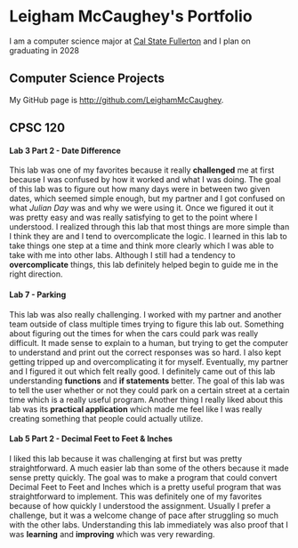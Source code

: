 # Leigham McCaughey's Portfolio

I am a computer science major at [Cal State Fullerton](http://www.fullerton.edu/) and I plan on graduating in 2028

## Computer Science Projects

My GitHub page is http://github.com/LeighamMcCaughey.

## CPSC 120

#### **Lab 3 Part 2 - Date Difference**

 This lab was one of my favorites because it really **challenged** me at first because I was confused by how it worked and what I was doing. The goal of this lab was to figure out how many days were in between two given dates, which seemed simple enough, but my partner and I got confused on what *Julian Day* was and why we were using it. Once we figured it out it was pretty easy and was really satisfying to get to the point where I understood. I realized through this lab that most things are more simple than I think they are and I tend to overcomplicate the logic. I learned in this lab to take things one step at a time and think more clearly which I was able to take with me into other labs. Although I still had a tendency to **overcomplicate** things, this lab definitely helped begin to guide me in the right direction.


#### **Lab 7 - Parking**

 This lab was also really challenging. I worked with my partner and another team outside of class multiple times trying to figure this lab out. Something about figuring out the times for when the cars could park was really difficult. It made sense to explain to a human, but trying to get the computer to understand and print out the correct responses was so hard. I also kept getting tripped up and overcomplicating it for myself. Eventually, my partner and I figured it out which felt really good. I definitely came out of this lab understanding **functions** and **if statements** better. The goal of this lab was to tell the user whether or not they could park on a certain street at a certain time which is a really useful program. Another thing I really liked about this lab was its **practical application** which made me feel like I was really creating something that people could actually utilize.


#### **Lab 5 Part 2 - Decimal Feet to Feet & Inches**

 I liked this lab because it was challenging at first but was pretty straightforward. A much easier lab than some of the others because it made sense pretty quickly. The goal was to make a program that could convert Decimal Feet to Feet and Inches which is a pretty useful program that was straightforward to implement. This was definitely one of my favorites because of how quickly I understood the assignment. Usually I prefer a challenge, but it was a welcome change of pace after struggling so much with the other labs. Understanding this lab immediately was also proof that I was **learning** and **improving** which was very rewarding.